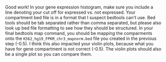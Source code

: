 Good work! In your gene expression histogram, make sure you include a line denoting your cut off for expressed vs. not expressed. Your compartment bed file is in a format that I suspect bedtools can't use. Bed tools should be tab separated rather than comma separated, but please also look up bed file formatting to see how they should be structured. In your final bedtools map command, you should be mapping the comparments onto the `K562_hg19_FPKM_chr3_mapnorm.bed` file you created in the previous step (-0.5). I think this also impacted your violin plots, because what you have for gene compartment is not correct (-0.5). The violin plots should also be a single plot so you can compare them.
